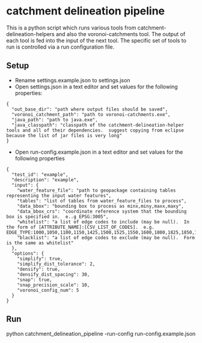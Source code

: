 # catchment delineation pipeline

This is a python script which runs various tools from catchment-delineation-helpers
and also the voronoi-catchments tool.  The output of each tool is fed into the input 
of the next tool.  The specific set of tools to run is controlled via a run 
configuration file.

## Setup

* Rename settings.example.json to settings.json
* Open settings.json in a text editor and set values for the following properties:

```
{
  "out_base_dir": "path where output files should be saved",
  "voronoi_catchment_path": "path to voronoi-catchments.exe",
  "java_path": "path to java.exe",
  "java_classpath": "classpath of the catchment-delineation-helper tools and all of their dependencies.  suggest copying from eclipse because the list of jar files is very long"
}
```

* Open run-config.example.json in a text editor and set values for the following properties

```
{
  "test_id": "example",
  "description": "example",
  "input": {
    "water_feature_file": "path to geopackage containing tables representing the input water features",
    "tables": "list of tables from water_feature_files to process",
    "data_bbox": "bounding box to process as minx,miny,maxx,maxy",
    "data_bbox_crs": "coordinate reference system that the bounding box is specified in.  e..g EPSG:3005",
    "whitelist": "a list of edge codes to include (may be null).  In the form of [ATTRIBUTE_NAME]:[CSV_LIST_OF_CODES].  e.g. EDGE_TYPE:1000,1050,1100,1150,1425,1500,1525,1550,1600,1800,1825,1850,1875,1900,1925,1950,1975,2000,2100,2300",
    "blacklist": "a list of edge codes to exclude (may be null).  Form is the same as whitelist"
  },
  "options": {
    "simplify": true,
    "simplify_dist_tolerance": 2,
    "densify": true,
    "densify_dist_spacing": 30,
    "snap": true,
    "snap_precision_scale": 10,
    "voronoi_config_num": 5
  }
}
```

## Run

python catchment_delineation_pipeline -run-config run-config.example.json